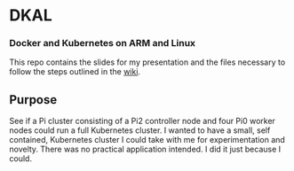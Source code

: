 # DKAL
### Docker and Kubernetes on ARM and Linux

This repo contains the slides for my presentation and the  files necessary to follow the steps outlined in the [wiki](https://github.com/k4k/DKAL/wiki).

## Purpose
See if a Pi cluster consisting of a Pi2 controller node and four Pi0 worker nodes could run a full Kubernetes cluster. I wanted to have a small, self contained, Kubernetes cluster I could take with me for experimentation and novelty. There was no practical application intended. I did it just because I could.

